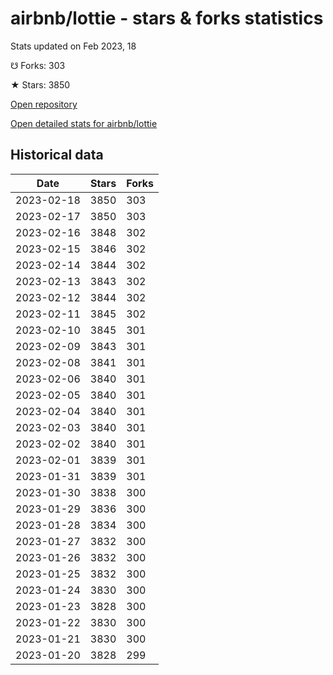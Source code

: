 # airbnb/lottie - stars & forks statistics

Stats updated on Feb 2023, 18

☋ Forks: 303

★ Stars: 3850

[Open repository](https://github.com/airbnb/lottie)

[Open detailed stats for airbnb/lottie](https://reviewgithub.com/rep/airbnb/lottie)

## Historical data
| Date | Stars | Forks |
|------|-------|-------|
| 2023-02-18 | 3850 | 303 | 
| 2023-02-17 | 3850 | 303 | 
| 2023-02-16 | 3848 | 302 | 
| 2023-02-15 | 3846 | 302 | 
| 2023-02-14 | 3844 | 302 | 
| 2023-02-13 | 3843 | 302 | 
| 2023-02-12 | 3844 | 302 | 
| 2023-02-11 | 3845 | 302 | 
| 2023-02-10 | 3845 | 301 | 
| 2023-02-09 | 3843 | 301 | 
| 2023-02-08 | 3841 | 301 | 
| 2023-02-06 | 3840 | 301 | 
| 2023-02-05 | 3840 | 301 | 
| 2023-02-04 | 3840 | 301 | 
| 2023-02-03 | 3840 | 301 | 
| 2023-02-02 | 3840 | 301 | 
| 2023-02-01 | 3839 | 301 | 
| 2023-01-31 | 3839 | 301 | 
| 2023-01-30 | 3838 | 300 | 
| 2023-01-29 | 3836 | 300 | 
| 2023-01-28 | 3834 | 300 | 
| 2023-01-27 | 3832 | 300 | 
| 2023-01-26 | 3832 | 300 | 
| 2023-01-25 | 3832 | 300 | 
| 2023-01-24 | 3830 | 300 | 
| 2023-01-23 | 3828 | 300 | 
| 2023-01-22 | 3830 | 300 | 
| 2023-01-21 | 3830 | 300 | 
| 2023-01-20 | 3828 | 299 | 


